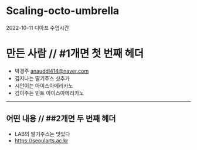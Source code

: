# Scaling-octo-umbrella
2022-10-11 디아프 수업시간 


# 만든 사람 // #1개면 첫 번째 헤더
* 박경주 <anauddl414@naver.com>
* 김지나는 딸기주스 샷추가
* 시안이는 아이스아메리카노
* 김이주는 민트 아이스아메리카노 

<hr/>

## 어떤 내용 // ##2개면 두 번째 헤더
* LAB의 딸기주스는 맛있다
* https://seoularts.ac.kr
